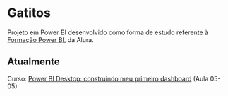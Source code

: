# Gatitos

Projeto em Power BI desenvolvido como forma de estudo referente à [Formação Power BI](https://cursos.alura.com.br/formacao-power-bi), da Alura.

## Atualmente
Curso: [Power BI Desktop: construindo meu primeiro dashboard](https://cursos.alura.com.br/course/power-bi-desktop-construindo-meu-primeiro-dashboard) (Aula 05-05)